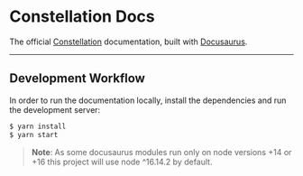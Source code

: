 # Constellation Docs

The official [Constellation](https://constellationnetwork.io) documentation, built with [Docusaurus](https://docusaurus.io/).

---

## Development Workflow

In order to run the documentation locally, install the dependencies and run the development server:

```sh
$ yarn install
$ yarn start
```

> **Note**: As some docusaurus modules run only on node versions +14 or +16 this project will use node ^16.14.2 by default.